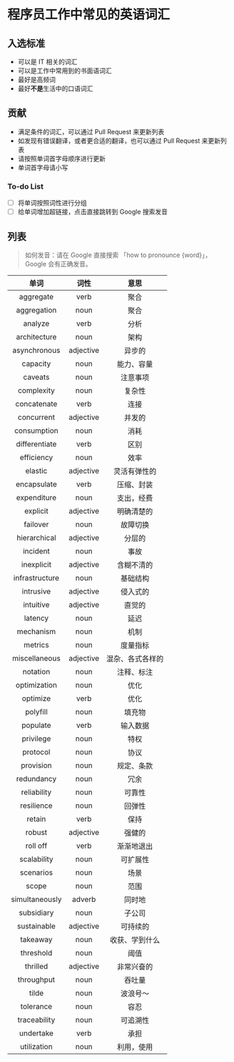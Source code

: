 # 程序员工作中常见的英语词汇

## 入选标准

- 可以是 IT 相关的词汇
- 可以是工作中常用到的书面语词汇
- 最好是高频词
- 最好**不是**生活中的口语词汇

## 贡献

- 满足条件的词汇，可以通过 Pull Request 来更新列表
- 如发现有错误翻译，或者更合适的翻译，也可以通过 Pull Request 来更新列表
- 请按照单词首字母顺序进行更新
- 单词首字母请小写

### To-do List

- [ ] 将单词按照词性进行分组
- [ ] 给单词增加超链接，点击直接跳转到 Google 搜索发音

## 列表

> 如何发音：请在 Google 直接搜索 「how to pronounce {word}」，Google 会有正确发音。

|      单词      |   词性    |       意思       |
| :------------: | :-------: | :--------------: |
|   aggregate    |   verb    |       聚合       |
|  aggregation   |   noun    |       聚合       |
|    analyze     |   verb    |       分析       |
|  architecture  |   noun    |       架构       |
|  asynchronous  | adjective |      异步的      |
|    capacity    |   noun    |    能力、容量    |
|    caveats     |   noun    |     注意事项     |
|   complexity   |   noun    |      复杂性      |
|  concatenate   |   verb    |       连接       |
|   concurrent   | adjective |      并发的      |
|  consumption   |   noun    |       消耗       |
| differentiate  |   verb    |       区别       |
|   efficiency   |   noun    |       效率       |
|    elastic     | adjective |   灵活有弹性的   |
|  encapsulate   |   verb    |    压缩、封装    |
|  expenditure   |   noun    |    支出，经费    |
|    explicit    | adjective |    明确清楚的    |
|    failover    |   noun    |     故障切换     |
|  hierarchical  | adjective |      分层的      |
|    incident    |   noun    |       事故       |
|   inexplicit   | adjective |    含糊不清的    |
| infrastructure |   noun    |     基础结构     |
|   intrusive    | adjective |     侵入式的     |
|   intuitive    | adjective |      直觉的      |
|    latency     |   noun    |       延迟       |
|   mechanism    |   noun    |       机制       |
|    metrics     |   noun    |     度量指标     |
| miscellaneous  | adjective | 混杂、各式各样的 |
|    notation    |   noun    |    注释、标注    |
|  optimization  |   noun    |       优化       |
|    optimize    |   verb    |       优化       |
|    polyfill    |   noun    |      填充物      |
|    populate    |   verb    |     输入数据     |
|   privilege    |   noun    |       特权       |
|    protocol    |   noun    |       协议       |
|   provision    |   noun    |    规定、条款    |
|   redundancy   |   noun    |       冗余       |
|  reliability   |   noun    |      可靠性      |
|   resilience   |   noun    |      回弹性      |
|     retain     |   verb    |       保持       |
|     robust     | adjective |      强健的      |
|    roll off    |   verb    |    渐渐地退出    |
|  scalability   |   noun    |     可扩展性     |
|   scenarios    |   noun    |       场景       |
|     scope      |   noun    |       范围       |
| simultaneously |  adverb   |      同时地      |
|   subsidiary   |   noun    |      子公司      |
|  sustainable   | adjective |     可持续的     |
|    takeaway    |   noun    |  收获、学到什么  |
|   threshold    |   noun    |       阈值       |
|    thrilled    | adjective |    非常兴奋的    |
|   throughput   |   noun    |      吞吐量      |
|     tilde      |   noun    |     波浪号～     |
|   tolerance    |   noun    |       容忍       |
|  traceability  |   noun    |     可追溯性     |
|   undertake    |   verb    |       承担       |
|  utilization   |   noun    |    利用，使用    |
